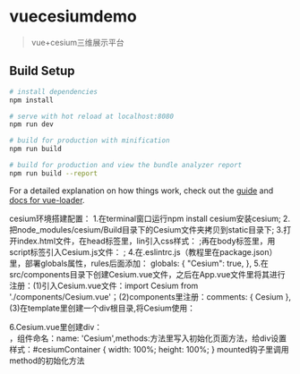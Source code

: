 # vuecesiumdemo

> vue+cesium三维展示平台

## Build Setup

``` bash
# install dependencies
npm install

# serve with hot reload at localhost:8080
npm run dev

# build for production with minification
npm run build

# build for production and view the bundle analyzer report
npm run build --report
```

For a detailed explanation on how things work, check out the [guide](http://vuejs-templates.github.io/webpack/) and [docs for vue-loader](http://vuejs.github.io/vue-loader).

cesium环境搭建配置：
1.在terminal窗口运行npm install cesium安装cesium;
2.把node_modules/cesium/Build目录下的Cesium文件夹拷贝到static目录下;
3.打开index.html文件，在head标签里，lin引入css样式：<link rel="stylesheet" href="./static/Cesium/Widgets/widgets.css"> ;再在body标签里，用script标签引入Cesium.js文件： <script src="./static/Cesium/Cesium.js"></script>;
4.在.eslintrc.js（教程里在package.json）里，部署globals属性，rules后面添加： globals: {
    "Cesium": true,
  },
5.在src/components目录下创建Cesium.vue文件，之后在App.vue文件里将其进行注册：(1)引入Cesium.vue文件：import Cesium from './components/Cesium.vue'；(2)components里注册：comments: {
    Cesium
  },    (3)在template里创建一个div根目录,将Cesium使用：<div id="app">
    <Cesium/>
  </div>
6.Cesium.vue里创建div： <div id="cesiumContainer"></div> ，组件命名：name: 'Cesium',methods:方法里写入初始化页面方法，给div设置样式：#cesiumContainer {
  width: 100%;
  height: 100%;
}                   mounted钩子里调用method的初始化方法